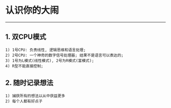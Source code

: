 # **认识你的大闹**
***


## **1. 双CPU模式**
    1) 1号CPU: 负责线性, 逻辑思维和语言处理;
    2) 2号CPU: 一个神奇的数字信号处理器; 结果不是语言可以表达的;
    3) 1号为L模式(线性模式), 2号为R模式(富模式);
    4) R型不能直接控制;

## **2. 随时记录想法**
    1) 捕获所有的想法以从中获益更多
    2) 每个人都有好点子
